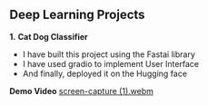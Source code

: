 ## Deep Learning Projects
**1.** **Cat Dog Classifier**
  - I have built this project using the Fastai library
  - I have used gradio to implement User Interface
  - And finally, deployed it on the Hugging face

  **Demo Video**
[screen-capture (1).webm](https://github.com/rekha0suthar/deep-learning-projects/assets/71004640/5ced4a62-b116-4e24-9eaa-af312e21e107)
